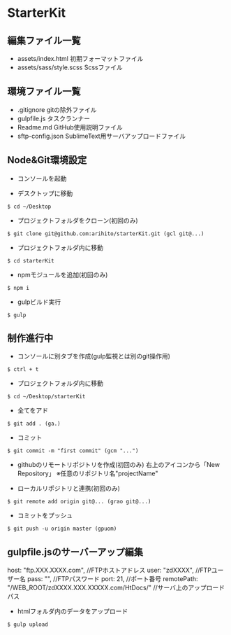 # StarterKit

## 編集ファイル一覧
- assets/index.html 初期フォーマットファイル
- assets/sass/style.scss Scssファイル

## 環境ファイル一覧
- .gitignore gitの除外ファイル
- gulpfile.js タスクランナー
- Readme.md GitHub使用説明ファイル
- sftp-config.json SublimeText用サーバアップロードファイル

## Node&Git環境設定

- コンソールを起動

- デスクトップに移動
```shell
$ cd ~/Desktop
```

- プロジェクトフォルダをクローン(初回のみ)
```git
$ git clone git@github.com:arihito/starterKit.git (gcl git@...)
```

- プロジェクトフォルダ内に移動
```shell
$ cd starterKit
```

- npmモジュールを追加(初回のみ)
```npm
$ npm i
```

- gulpビルド実行
```npm
$ gulp
```

## 制作進行中

- コンソールに別タブを作成(gulp監視とは別のgit操作用)
```shell
$ ctrl + t
```

- プロジェクトフォルダ内に移動
```shell
$ cd ~/Desktop/starterKit
```

- 全てをアド
```git
$ git add . (ga.)
```

- コミット
```git
$ git commit -m "first commit" (gcm "...")
```

- githubのリモートリポジトリを作成(初回のみ)
右上のアイコンから「New Repository」
※任意のリポジトリ名"projectName"

- ローカルリポジトリと連携(初回のみ)
```git
$ git remote add origin git@... (grao git@...)
```

- コミットをプッシュ
```git
$ git push -u origin master (gpuom)
```

## gulpfile.jsのサーバーアップ編集

host: "ftp.XXX.XXXX.com", //FTPホストアドレス
user: "zdXXXX", //FTPユーザー名
pass: "", //FTPパスワード
port: 21, //ポート番号
remotePath: "/WEB_ROOT/zdXXXX.XXX.XXXXX.com/HtDocs/" //サーバ上のアップロードパス

- htmlフォルダ内のデータをアップロード
```npm
$ gulp upload
```
